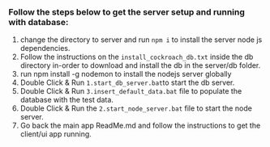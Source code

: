 ### Follow the steps below to get the server setup and running with database:

1. change the directory to server and run `npm i` to install the server node js dependencies.
2. Follow the instructions on the `install_cockroach_db.txt` inside the db directory in-order to download and install the db in the server/db folder.
3. run npm install -g nodemon to install the nodejs server globally
4. Double Click & Run `1.start_db_server.bat`to start the db server.
5. Double Click & Run `3.insert_default_data.bat` file to populate the database with the test data.
6. Double Click & Run the `2.start_node_server.bat` file to start the node server.
7. Go back the main app ReadMe.md and follow the instructions to get the client/ui app running.